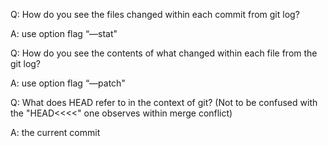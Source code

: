 

Q: How do you see the files changed within each commit from git log? 

A: use option flag “—stat"


Q: How do you see the contents of what changed within each file from the git log? 

A: use option flag “—patch"


Q: What does HEAD refer to in the context of git? (Not to be confused with the "HEAD<<<<" one observes within merge conflict)  

A: the current commit
